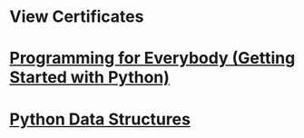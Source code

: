 <h1>View Certificates</h1>
  
  <h1><a href="https://www.coursera.org/account/accomplishments/records/CGZRE8LHZQZA">Programming for Everybody (Getting Started with Python)</h1>

  <h1><a href="https://www.coursera.org/account/accomplishments/records/F3U4DQ8JVANC">Python Data Structures</h1>

